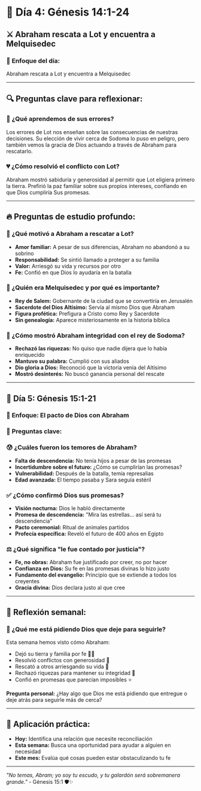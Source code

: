 # 📖 Día 4: Génesis 14:1-24

## ⚔️ Abraham rescata a Lot y encuentra a Melquisedec

### 🎯 **Enfoque del día:**

Abraham rescata a Lot y encuentra a Melquisedec

---

## 🔍 **Preguntas clave para reflexionar:**

### 🤔 **¿Qué aprendemos de sus errores?**

Los errores de Lot nos enseñan sobre las consecuencias de nuestras decisiones. Su elección de vivir cerca de Sodoma lo puso en peligro, pero también vemos la gracia de Dios actuando a través de Abraham para rescatarlo.

### 💔 **¿Cómo resolvió el conflicto con Lot?**

Abraham mostró sabiduría y generosidad al permitir que Lot eligiera primero la tierra. Prefirió la paz familiar sobre sus propios intereses, confiando en que Dios cumpliría Sus promesas.

---

## 🔥 **Preguntas de estudio profundo:**

### 💪 **¿Qué motivó a Abraham a rescatar a Lot?**

- **Amor familiar:** A pesar de sus diferencias, Abraham no abandonó a su sobrino
- **Responsabilidad:** Se sintió llamado a proteger a su familia
- **Valor:** Arriesgó su vida y recursos por otro
- **Fe:** Confió en que Dios lo ayudaría en la batalla

### 👑 **¿Quién era Melquisedec y por qué es importante?**

- **Rey de Salem:** Gobernante de la ciudad que se convertiría en Jerusalén
- **Sacerdote del Dios Altísimo:** Servía al mismo Dios que Abraham
- **Figura profética:** Prefigura a Cristo como Rey y Sacerdote
- **Sin genealogía:** Aparece misteriosamente en la historia bíblica

### 🤝 **¿Cómo mostró Abraham integridad con el rey de Sodoma?**

- **Rechazó las riquezas:** No quiso que nadie dijera que lo había enriquecido
- **Mantuvo su palabra:** Cumplió con sus aliados
- **Dio gloria a Dios:** Reconoció que la victoria venía del Altísimo
- **Mostró desinterés:** No buscó ganancia personal del rescate

---

## 🙏 **Día 5: Génesis 15:1-21**

### 🌟 **Enfoque:** El pacto de Dios con Abraham

### 💭 **Preguntas clave:**

### 😰 **¿Cuáles fueron los temores de Abraham?**

- **Falta de descendencia:** No tenía hijos a pesar de las promesas
- **Incertidumbre sobre el futuro:** ¿Cómo se cumplirían las promesas?
- **Vulnerabilidad:** Después de la batalla, temía represalias
- **Edad avanzada:** El tiempo pasaba y Sara seguía estéril

### ✅ **¿Cómo confirmó Dios sus promesas?**

- **Visión nocturna:** Dios le habló directamente
- **Promesa de descendencia:** "Mira las estrellas... así será tu descendencia"
- **Pacto ceremonial:** Ritual de animales partidos
- **Profecía específica:** Reveló el futuro de 400 años en Egipto

### ⚖️ **¿Qué significa "le fue contado por justicia"?**

- **Fe, no obras:** Abraham fue justificado por creer, no por hacer
- **Confianza en Dios:** Su fe en las promesas divinas lo hizo justo
- **Fundamento del evangelio:** Principio que se extiende a todos los creyentes
- **Gracia divina:** Dios declara justo al que cree

---

## 🌱 **Reflexión semanal:**

### 💝 **¿Qué me está pidiendo Dios que deje para seguirle?**

Esta semana hemos visto cómo Abraham:

- Dejó su tierra y familia por fe 🏃‍♂️
- Resolvió conflictos con generosidad 🤝
- Rescató a otros arriesgando su vida 💪
- Rechazó riquezas para mantener su integridad 💎
- Confió en promesas que parecían imposibles ⭐

**Pregunta personal:** ¿Hay algo que Dios me está pidiendo que entregue o deje atrás para seguirle más de cerca?

---

## 📝 **Aplicación práctica:**

- **Hoy:** Identifica una relación que necesite reconciliación
- **Esta semana:** Busca una oportunidad para ayudar a alguien en necesidad
- **Este mes:** Evalúa qué cosas pueden estar obstaculizando tu fe

---

*"No temas, Abram; yo soy tu escudo, y tu galardón será sobremanera grande."* - Génesis 15:1 🛡️✨